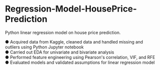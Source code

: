 # Regression-Model-HousePrice-Prediction
Python linear regression model on house price prediction.

●	Acquired data from Kaggle, cleaned data and handled missing and outliers using Python Jupyter notebook  
●	Carried out EDA for univariate and bivariate analysis  
●	Performed feature engineering using Pearson's correlation, VIF, and RFE  
●	Evaluated models and validated assumptions for linear regression model  
